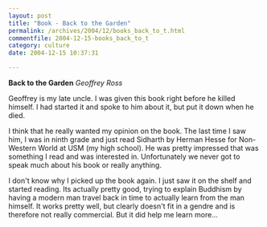 ```yaml
---
layout: post
title: "Book - Back to the Garden"
permalink: /archives/2004/12/books_back_to_t.html
commentfile: 2004-12-15-books_back_to_t
category: culture
date: 2004-12-15 10:37:31

---
```


**Back to the Garden**
*Geoffrey Ross*

Geoffrey is my late uncle. I was given this book right before he killed himself. I had started it and spoke to him about it, but put it down when he died.

I think that he really wanted my opinion on the book. The last time I saw him, I was in ninth grade and just read Sidharth by Herman Hesse for Non-Western World at USM (my high school). He was pretty impressed that was something I read and was interested in. Unfortunately we never got to speak much about his book or really anything.

I don't know why I picked up the book again. I just saw it on the shelf and started reading. Its actually pretty good, trying to explain Buddhism by having a modern man travel back in time to actually learn from the man himself. It works pretty well, but clearly doesn't fit in a gendre and is therefore not really commercial. But it did help me learn more...
